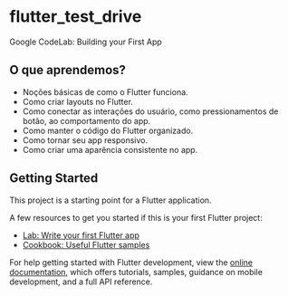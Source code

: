 # flutter_test_drive

Google CodeLab: Building your First App

## O que aprendemos?

- Noções básicas de como o Flutter funciona.
- Como criar layouts no Flutter.
- Como conectar as interações do usuário, como pressionamentos de botão, ao comportamento do app.
- Como manter o código do Flutter organizado.
- Como tornar seu app responsivo.
- Como criar uma aparência consistente no app.

## Getting Started

This project is a starting point for a Flutter application.

A few resources to get you started if this is your first Flutter project:

- [Lab: Write your first Flutter app](https://docs.flutter.dev/get-started/codelab)
- [Cookbook: Useful Flutter samples](https://docs.flutter.dev/cookbook)

For help getting started with Flutter development, view the
[online documentation](https://docs.flutter.dev/), which offers tutorials,
samples, guidance on mobile development, and a full API reference.
